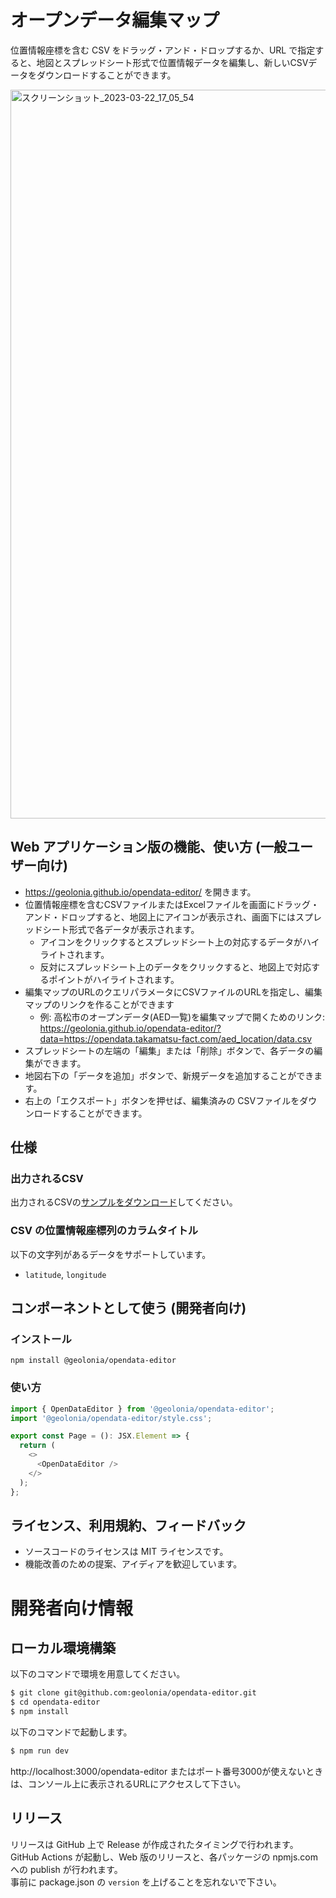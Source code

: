 # オープンデータ編集マップ

位置情報座標を含む CSV をドラッグ・アンド・ドロップするか、URL で指定すると、地図とスプレッドシート形式で位置情報データを編集し、新しいCSVデータをダウンロードすることができます。

<img width="1166" alt="スクリーンショット_2023-03-22_17_05_54" src="https://user-images.githubusercontent.com/1124652/226838649-d24c1d43-6832-461f-a74d-b50d2ceba455.png">

## Web アプリケーション版の機能、使い方 (一般ユーザー向け)

- https://geolonia.github.io/opendata-editor/ を開きます。
- 位置情報座標を含むCSVファイルまたはExcelファイルを画面にドラッグ・アンド・ドロップすると、地図上にアイコンが表示され、画面下にはスプレッドシート形式で各データが表示されます。
  - アイコンをクリックするとスプレッドシート上の対応するデータがハイライトされます。
  - 反対にスプレッドシート上のデータをクリックすると、地図上で対応するポイントがハイライトされます。
- 編集マップのURLのクエリパラメータにCSVファイルのURLを指定し、編集マップのリンクを作ることができます
  - 例: 高松市のオープンデータ(AED一覧)を編集マップで開くためのリンク: https://geolonia.github.io/opendata-editor/?data=https://opendata.takamatsu-fact.com/aed_location/data.csv
- スプレッドシートの左端の「編集」または「削除」ボタンで、各データの編集ができます。
- 地図右下の「データを追加」ボタンで、新規データを追加することができます。
- 右上の「エクスポート」ボタンを押せば、編集済みの CSVファイルをダウンロードすることができます。

## 仕様

### 出力されるCSV

出力されるCSVの[サンプルをダウンロード](https://opendata.takamatsu-fact.com/aed_location/data.csv)してください。

### CSV の位置情報座標列のカラムタイトル

以下の文字列があるデータをサポートしています。

- `latitude`, `longitude`

## コンポーネントとして使う (開発者向け)

### インストール

```shell
npm install @geolonia/opendata-editor
```

### 使い方

```typescript
import { OpenDataEditor } from '@geolonia/opendata-editor';
import '@geolonia/opendata-editor/style.css';

export const Page = (): JSX.Element => {
  return (
    <>
      <OpenDataEditor />
    </>
  );
};
```

## ライセンス、利用規約、フィードバック

- ソースコードのライセンスは MIT ライセンスです。
- 機能改善のための提案、アイディアを歓迎しています。

# 開発者向け情報

## ローカル環境構築

以下のコマンドで環境を用意してください。

```sh
$ git clone git@github.com:geolonia/opendata-editor.git
$ cd opendata-editor
$ npm install
```

以下のコマンドで起動します。

```sh
$ npm run dev
```

http://localhost:3000/opendata-editor またはポート番号3000が使えないときは、コンソール上に表示されるURLにアクセスして下さい。

## リリース

リリースは GitHub 上で Release が作成されたタイミングで行われます。  
GitHub Actions が起動し、Web 版のリリースと、各パッケージの npmjs.com への publish が行われます。  
事前に package.json の `version` を上げることを忘れないで下さい。
